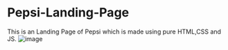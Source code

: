 # Pepsi-Landing-Page

This is an Landing Page of Pepsi which is made using pure HTML,CSS and JS.
![image](https://user-images.githubusercontent.com/95533401/192191706-c6109ec9-af4f-4b28-8c2d-00bd6e92c80c.png)
